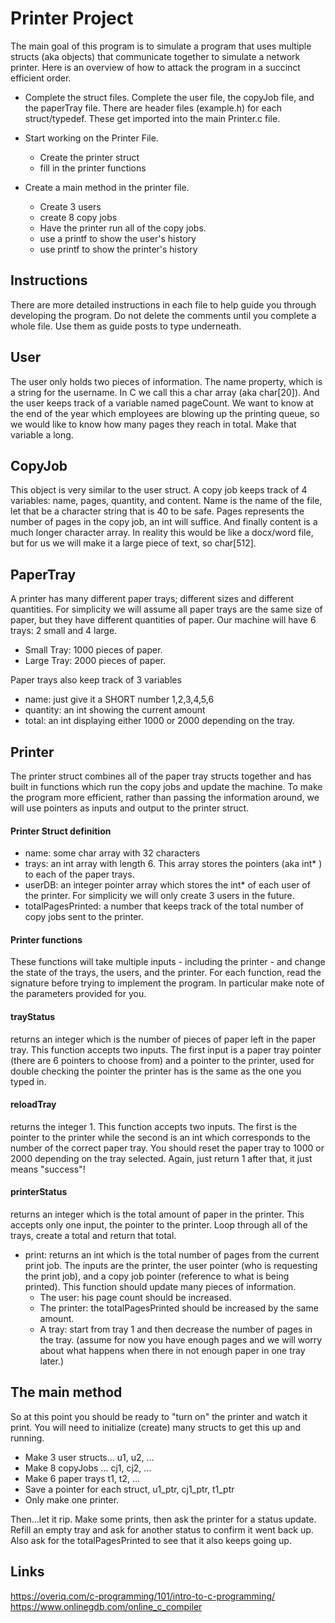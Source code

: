 # Printer Project
The main goal of this program is to simulate a program that uses multiple structs (aka objects) that communicate together to simulate a network printer.  Here is an overview of how to attack the program in a succinct efficient order.

-  Complete the struct files.  Complete the user file, the copyJob file, and the paperTray file.  There are header files (example.h) for each struct/typedef.  These get imported into the main Printer.c file.

-  Start working on the Printer File.
    -  Create the printer struct
    -  fill in the printer functions

-  Create a main method in the printer file.
    -  Create 3 users
    -  create 8 copy jobs
    -  Have the printer run all of the copy jobs.
    -  use a printf to show the user's history
    -  use printf to show the printer's history

## Instructions
There are more detailed instructions in each file to help guide you through developing the program.  Do not delete the comments until you complete a whole file.  Use them as guide posts to type underneath.

## User
The user only holds two pieces of information.  The name property, which is a string for the username.  In C we call this a char array (aka char[20]).  And the user keeps track of a variable named pageCount.  We want to know at the end of the year which employees are blowing up the printing queue, so we would like to know how many pages they reach in total.  Make that variable a long.

## CopyJob
This object is very similar to the user struct.  A copy job keeps track of 4 variables: name, pages, quantity, and content.  Name is the name of the file, let that be a character string that is 40 to be safe.  Pages represents the number of pages in the copy job, an int will suffice.  And finally content is a much longer character array.  In reality this would be like a docx/word file, but for us we will make it a large piece of text, so char[512].

## PaperTray
A printer has many different paper trays; different sizes and different quantities.  For simplicity we will assume all paper trays are the same size of paper, but they have different quantities of paper.  Our machine will have 6 trays: 2 small and 4 large.
-  Small Tray: 1000 pieces of paper.
-  Large Tray: 2000 pieces of paper.

Paper trays also keep track of 3 variables
-  name:  just give it a SHORT number 1,2,3,4,5,6
-  quantity: an int showing the current amount
-  total:  an int displaying either 1000 or 2000 depending on the tray.

## Printer
The printer struct combines all of the paper tray structs together and has built in functions which run the copy jobs and update the machine.  To make the program more efficient, rather than passing the information around, we will use pointers as inputs and output to the printer struct.

#### Printer Struct definition
-  name: some char array with 32 characters
-  trays: an int array with length 6.  This array stores the pointers (aka int* ) to each of the paper trays.
-  userDB: an integer pointer array which stores the int* of each user of the printer.  For simplicity we will only create 3 users in the future.
-  totalPagesPrinted:  a number that keeps track of the total number of copy jobs sent to the printer.

#### Printer functions
These functions will take multiple inputs - including the printer - and change the state of the trays, the users, and the printer.  For each function, read the signature before trying to implement the program.  In particular make note of the parameters provided for you.

#### trayStatus
returns an integer which is the number of pieces of paper left in the paper tray.  This function accepts two inputs.  The first input is a paper tray pointer (there are 6 pointers to choose from) and a pointer to the printer, used for double checking the pointer the printer has is the same as the one you typed in.

#### reloadTray
returns the integer 1.  This function accepts two inputs.  The first is the pointer to the printer while the second is an int which corresponds to the number of the correct paper tray.  You should reset the paper tray to 1000 or 2000 depending on the tray selected.  Again, just return 1 after that, it just means "success"!

#### printerStatus
returns an integer which is the total amount of paper in the printer.  This accepts only one input, the pointer to the printer.  Loop through all of the trays, create a total and return that total.

-  print: returns an int which is the total number of pages from the current print job.  The inputs are the printer, the user pointer (who is requesting the print job), and a copy job pointer (reference to what is being printed).  This function should update many pieces of information.
    -  The user: his page count should be increased.
    -  The printer: the totalPagesPrinted should be increased by the same amount.
    -  A tray:  start from tray 1 and then decrease the number of pages in the tray. (assume for now you have enough pages and we will worry about what happens when there in not enough paper in one tray later.)

## The main method
So at this point you should be ready to "turn on" the printer and watch it print.  You will need to initialize (create) many structs to get this up and running.
-  Make 3 user structs... u1, u2, ...
-  Make 8 copyJobs ... cj1, cj2, ...
-  Make 6 paper trays t1, t2, ...
-  Save a pointer for each struct, u1_ptr, cj1_ptr, t1_ptr
-  Only make one printer.

Then...let it rip.  Make some prints, then ask the printer for a status update.  Refill an empty tray and ask for another status to confirm it went back up.  Also ask for the totalPagesPrinted to see that it also keeps going up.

## Links
https://overiq.com/c-programming/101/intro-to-c-programming/
https://www.onlinegdb.com/online_c_compiler